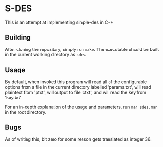 # S-DES
This is an attempt at implementing simple-des in C++

## Building
After cloning the repository, simply run <code>make</code>. The executable should be built in the current working directory as <code>sdes</code>.

## Usage
By default, when invoked this program will read all of the configurable options from a file in the current directory labelled 'params.txt', will read plaintext from 'ptxt', will output to file 'ctxt', and will read the key from 'key.txt'

For an in-depth explanation of the usage and parameters, run
<code>man sdes.man</code>
in the root directory.

## Bugs
As of writing this, bit zero for some reason gets translated as integer 36.